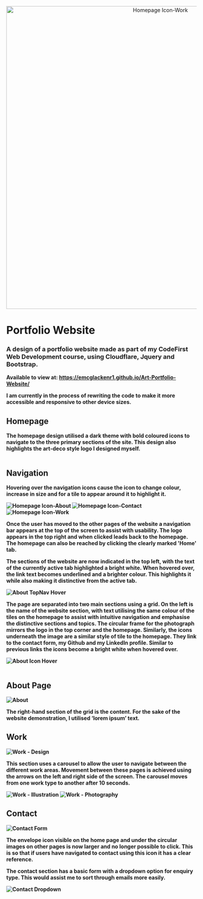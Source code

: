  
<p align="center">
  <img src="https://user-images.githubusercontent.com/64873698/126788817-828906a4-dc61-4a9c-b372-d27ada1af1f8.JPG" width="800"  alt="Homepage Icon-Work">
</p>


<h1>Portfolio Website</h1>
<h3>
A design of a portfolio website made as part of my CodeFirst Web Development course, using Cloudflare, Jquery and Bootstrap.
 </h3>

<b>Available to view at: https://emcglackenr1.github.io/Art-Portfolio-Website/<b>
 
<p> I am currently in the process of rewriting the code to make it more accessible and responsive to other device sizes. </p>

 


  <h2> Homepage </h2>

<p> The homepage design utilised a dark theme with bold coloured icons to navigate to the three primary sections of the site.
 This design also highlights the art-deco style logo I designed myself. </p>
 
<image of homepage>
 
<h2> Navigation </h2>

<p> Hovering over the navigation icons cause the icon to change colour, increase in size and for a tile to appear around it to highlight it. </p>
 
![Homepage Icon-About](https://user-images.githubusercontent.com/64873698/126788814-898a8a1f-74b6-4659-b02f-fa85ffc7b143.JPG)
![Homepage Icon-Contact](https://user-images.githubusercontent.com/64873698/126788815-1d79dd23-e052-408e-a666-fb8ec6709f7a.JPG)
![Homepage Icon-Work](https://user-images.githubusercontent.com/64873698/126788817-828906a4-dc61-4a9c-b372-d27ada1af1f8.JPG)
 
<p>
Once the user has moved to the other pages of the website a navigation bar appears at the top of the screen to assist with usability. 
The logo appears in the top right and when clicked leads back to the homepage. 
The homepage can also be reached by clicking the clearly marked 'Home' tab. </p>
 
 
<p>
The sections of the website are now indicated in the top left, with the text of the currently active tab highlighted a bright white. 
When hovered over, the link text becomes underlined and a brighter colour. This highlights it while also making it distinctive from the active tab.</p>

![About TopNav Hover](https://user-images.githubusercontent.com/64873698/126788808-a6edc467-e211-4879-a5b2-414096406a53.JPG)
 
 <p>
The page are separated into two main sections using a grid. On the left is the name of the website section, with text utilising the same colour of the tiles on the homepage to assist with intuitive navigation and emphasise the distinctive sections and topics.
The circular frame for the photograph mirrors the logo in the top corner and the homepage. 
Similarly, the icons underneath the image are a similar style of tile to the homepage. They link to the contact form, my Github and my LinkedIn profile. Similar to previous links the icons become a bright white when hovered over. </p>
 
![About Icon Hover](https://user-images.githubusercontent.com/64873698/126788807-3f0ae4d4-1855-42e9-a671-2cb519e854eb.JPG)
 
<image of icon hovering>
 

  <h2> About Page </h2>
 
![About](https://user-images.githubusercontent.com/64873698/126788810-d3b23a4b-09c4-498d-97e5-ccb9dc3a2f5f.JPG)


<p> The right-hand section of the grid is the content. For the sake of the website demonstration, I utilised ‘lorem ipsum’ text. </p>

<h2> Work </h2>
 
  ![Work - Design](https://user-images.githubusercontent.com/64873698/126788799-3999ef00-fe67-46a6-a752-05fe8082d08f.JPG)

<p>This section uses a carousel to allow the user to navigate between the different work areas. Movement between these pages is achieved using the arrows on the left and right side of the screen. The carousel moves from one work type to another after 10 seconds.</p>

![Work - Illustration](https://user-images.githubusercontent.com/64873698/126788801-52148451-a912-47c1-baf5-c786c6811cdf.JPG)
![Work - Photography](https://user-images.githubusercontent.com/64873698/126788803-3a2661ef-f3aa-4007-828d-8e46a487baf9.JPG)

<h2> Contact </h2>
 
![Contact Form](https://user-images.githubusercontent.com/64873698/126788813-e70c6b93-7de4-419c-b093-bea6e5510e79.JPG)
 
  <p>
The envelope icon visible on the home page and under the circular images on other pages is now larger and no longer possible to click. This is so that if users have navigated to contact using this icon it has a clear reference.</p>


<p>The contact section has a basic form with a dropdown option for enquiry type. This would assist me to sort through emails more easily. </p>

![Contact Dropdown](https://user-images.githubusercontent.com/64873698/126788811-8303c768-2e1f-4597-921e-f047ae2a2c96.JPG)





